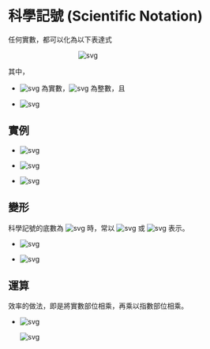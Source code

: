# 科學記號 (Scientific Notation)

任何實數，都可以化為以下表達式

&nbsp;&nbsp;&nbsp;&nbsp;&nbsp;&nbsp;&nbsp;&nbsp;
&nbsp;&nbsp;&nbsp;&nbsp;&nbsp;&nbsp;&nbsp;&nbsp;
&nbsp;&nbsp;&nbsp;&nbsp;&nbsp;&nbsp;&nbsp;&nbsp;
&nbsp;&nbsp;&nbsp;&nbsp;&nbsp;&nbsp;&nbsp;&nbsp;
![svg](https://latex.codecogs.com/svg.image?a\times10^n)

其中，

- ![svg](https://latex.codecogs.com/svg.image?a) 為實數，![svg](https://latex.codecogs.com/svg.image?n) 為整數，且

- ![svg](https://latex.codecogs.com/svg.image?1\le\left|a\right|<10)

## 實例

- ![svg](https://latex.codecogs.com/svg.image?3=3\times10^0)

- ![svg](https://latex.codecogs.com/svg.image?65535=6.5535\times10^4)

- ![svg](https://latex.codecogs.com/svg.image?0.00046=4.6\times10^{-4})

## 變形

科學記號的底數為 ![svg](https://latex.codecogs.com/svg.image?10) 時，常以 ![svg](https://latex.codecogs.com/svg.image?\textrm{E}) 或 ![svg](https://latex.codecogs.com/svg.image?\textrm{e}) 表示。

- ![svg](https://latex.codecogs.com/svg.image?6.5535\textrm{E}4)

- ![svg](https://latex.codecogs.com/svg.image?4.6\textrm{E}-4)

## 運算

效率的做法，即是將實數部位相乘，再乘以指數部位相乘。

- ![svg](https://latex.codecogs.com/svg.image?\left\(2\times10^3\right\)\times\left\(3\times10^2\right\))

  ![svg](https://latex.codecogs.com/svg.image?=2\times10^3\times3\times10^2\newline~~~~~=2\times3\times10^{3+2}\newline~~~~~=6\times10^5)
